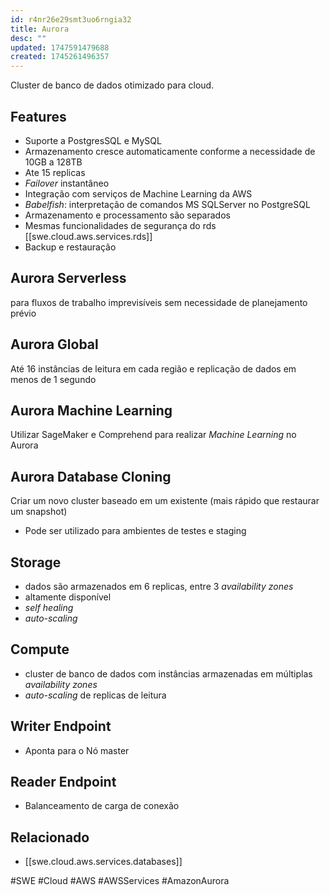 ```yaml
---
id: r4nr26e29smt3uo6rngia32
title: Aurora
desc: ""
updated: 1747591479688
created: 1745261496357
---
```


Cluster de banco de dados otimizado para cloud.

## Features

- Suporte a PostgresSQL e MySQL
- Armazenamento cresce automaticamente conforme a necessidade de 10GB a 128TB
- Ate 15 replicas
- _Failover_ instantâneo
- Integração com serviços de Machine Learning da AWS
- _Babelfish_: interpretação de comandos MS SQLServer no PostgreSQL
- Armazenamento e processamento são separados
- Mesmas funcionalidades de segurança do rds [[swe.cloud.aws.services.rds]]
- Backup e restauração

## Aurora Serverless

para fluxos de trabalho imprevisíveis sem necessidade de planejamento prévio

## Aurora Global

Até 16 instâncias de leitura em cada região e replicação de dados em menos de 1 segundo

## Aurora Machine Learning

Utilizar SageMaker e Comprehend para realizar _Machine Learning_ no Aurora

## Aurora Database Cloning

Criar um novo cluster baseado em um existente (mais rápido que restaurar um snapshot)

- Pode ser utilizado para ambientes de testes e staging

## Storage

- dados são armazenados em 6 replicas, entre 3 _availability zones_
- altamente disponível
- _self healing_
- _auto-scaling_

## Compute

- cluster de banco de dados com instâncias armazenadas em múltiplas _availability zones_
- _auto-scaling_ de replicas de leitura

## Writer Endpoint

- Aponta para o Nó master

## Reader Endpoint

- Balanceamento de carga de conexão

## Relacionado

- [[swe.cloud.aws.services.databases]]

#SWE #Cloud #AWS #AWSServices #AmazonAurora
